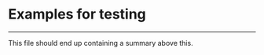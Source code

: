 # Examples for testing

<!-- mdindex:summary:start -->
<!-- mdindex:summary:end -->

---

This file should end up containing a summary above this.
